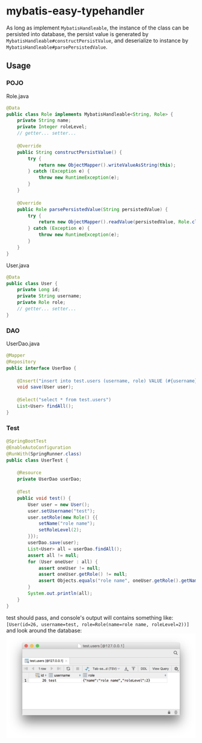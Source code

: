 # mybatis-easy-typehandler  

As long as implement `MybatisHandleable`, the instance of the class can be persisted into database, 
the persist value is generated by `MybatisHandleable#constructPersistValue`, 
and deserialize to instance by `MybatisHandleable#parsePersistedValue`. 
  


## Usage
### POJO

Role.java
```java
@Data
public class Role implements MybatisHandleable<String, Role> {
    private String name;
    private Integer roleLevel;
    // getter... setter...
    
    @Override
    public String constructPersistValue() {
        try {
            return new ObjectMapper().writeValueAsString(this);
        } catch (Exception e) {
            throw new RuntimeException(e);
        }
    }
    
    @Override
    public Role parsePersistedValue(String persistedValue) {
        try {
            return new ObjectMapper().readValue(persistedValue, Role.class);
        } catch (Exception e) {
            throw new RuntimeException(e);
        }
    }
}
```
User.java
```java
@Data
public class User {
    private Long id;
    private String username;
    private Role role;
    // getter... setter...
}
```
### DAO
UserDao.java
```java
@Mapper
@Repository
public interface UserDao {

    @Insert("insert into test.users (username, role) VALUE (#{username}, #{role})")
    void save(User user);

    @Select("select * from test.users")
    List<User> findAll();
}
```

### Test
```java
@SpringBootTest
@EnableAutoConfiguration
@RunWith(SpringRunner.class)
public class UserTest {

    @Resource
    private UserDao userDao;

    @Test
    public void test() {
        User user = new User();
        user.setUsername("test");
        user.setRole(new Role() {{
            setName("role name");
            setRoleLevel(2);
        }});
        userDao.save(user);
        List<User> all = userDao.findAll();
        assert all != null;
        for (User oneUser : all) {
            assert oneUser != null;
            assert oneUser.getRole() != null;
            assert Objects.equals("role name", oneUser.getRole().getName());
        }
        System.out.println(all);
    }
}
```

test should pass, and console's output will contains something like:  
`[User(id=26, username=test, role=Role(name=role name, roleLevel=2))]`  
and look around the database: 
![database result](doc/example_database.png)